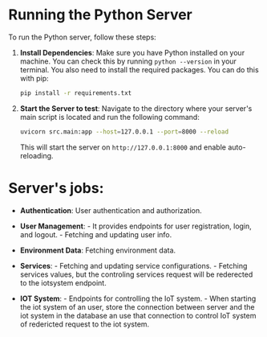 # Running the Python Server

To run the Python server, follow these steps:

1. **Install Dependencies**: Make sure you have Python installed on your machine. You can check this by running `python --version` in your terminal. You also need to install the required packages. You can do this with pip:

   ```bash
   pip install -r requirements.txt
   ```

2. **Start the Server to test**: Navigate to the directory where your server's main script is located and run the following command:

   ```bash
   uvicorn src.main:app --host=127.0.0.1 --port=8000 --reload
   ```

   This will start the server on `http://127.0.0.1:8000` and enable auto-reloading.


# Server's jobs:

- **Authentication**: User authentication and authorization.

- **User Management**:
      - It provides endpoints for user registration, login, and logout.
      - Fetching and updating user info.

- **Environment Data**: Fetching environment data.

- **Services**:
      - Fetching and updating service configurations.
      - Fetching services values, but the controling services request will be rederected to the iotsystem endpoint.

- **IOT System**:
      - Endpoints for controlling the IoT system.
      - When starting the iot system of an user, store the connection between server and the iot system in the database an use that connection to control IoT system of redericted request to the iot system.